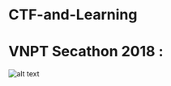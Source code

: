 # CTF-and-Learning

# VNPT Secathon 2018 :

![alt text](https://raw.githubusercontent.com/kuqadk3/CTF-and-Learning/master/VNPT_Secathon_2018.jpg)
